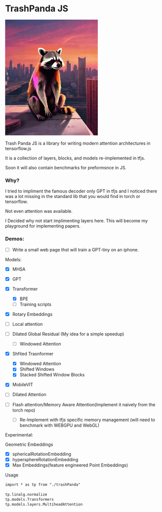 # TrashPanda JS

<img width="300" src="out-0.png"></img>

Trash Panda JS is a library for writing modern attention architectures in tensorflow.js

It is a collection of layers, blocks, and models re-implemented in tfjs.

Soon it will also contain benchmarks for preformsnce in JS.

### Why?

I tried to impliment the famous decoder only GPT in tfjs and I noticed there was a lot missing in the standard lib that you would find in torch or tensorflow.

Not even attention was available.

I Decided why not start implimenting layers here. This will become my playground for implementing papers.

### Demos:
- [ ] Write a small web page thst will train a GPT-tiny on an iphone.

Models:

- [x] MHSA

- [x] GPT
- [x] Transformer
  - [x] BPE
  - [ ] Training scripts        
- [x] Rotary Embeddings
- [ ] Local attention
- [ ] Dilated Global Residual (My idea for a simple speedup)
  - [ ] Windowed Attention
- [x] Shfited Trasnformer
  - [x] Windowed Attention
  - [x] Shifted Windows
  - [x] Stacked Shifted Window Blocks
- [x] MobileVIT
- [ ] Dilated Attention
- [ ] Flash attention/Memory Aware Attention(Implement it naively from the torch repo)
  - [ ] Re-Implement with tfjs specific memory management (will need to benchmark with WEBGPU and WebGL)

Experimental:

Geometric Embeddings

- [x] sphericalRotationEmbedding
- [x] hypersphereRotationEmbedding
- [x] Max Embeddings(feature engineered Point Embeddings)

Usage
```
import * as tp from "./trashPanda"

tp.linalg.normalize
tp.models.Transformers
tp.models.layers.MultiheadAttention
```
